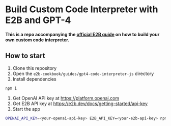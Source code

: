 # Build Custom Code Interpreter with E2B and GPT-4
**This is a repo accompanying the [official E2B guide](TODO) on how to build your own custom code interpreter.**

## How to start
1. Clone this repository
1. Open the `e2b-cookbook/guides/gpt4-code-interpreter-js` directory
1. Install dependencies
```sh
npm i
```
1. Get OpenAI API key at https://platform.openai.com
1. Get E2B API key at https://e2b.dev/docs/getting-started/api-key
1. Start the app
```sh
OPENAI_API_KEY=<your-openai-api-key> E2B_API_KEY=<your-e2b-api-key> npm start
```